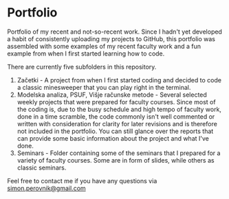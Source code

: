 # Portfolio
Portfolio of my recent and not-so-recent work.
Since I hadn't yet developed a habit of consistently uploading my projects to GitHub, this portfolio was assembled with some examples of my recent faculty work and a fun example from when I first started learning how to code. 

There are currently five subfolders in this repository.
1) Začetki - A project from when I first started coding and decided to code a classic minesweeper that you can play right in the terminal.
2) Modelska analiza, PSUF, Višje računske metode - Several selected weekly projects that were prepared for faculty courses. Since most of the coding is, due to the busy schedule and high tempo of faculty work, done in a time scramble, the code commonly isn't well commented or written with consideration for clarity for later revisions and is therefore not included in the portfolio. You can still glance over the reports that can provide some basic information about the project and what I've done. 
4) Seminars - Folder containing some of the seminars that I prepared for a variety of faculty courses. Some are in form of slides, while others as classic seminars.

Feel free to contact me if you have any questions via simon.perovnik@gmail.com
